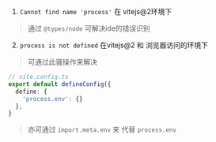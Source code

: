

1. `Cannot find name 'process'` 在 vitejs@2环境下
> 通过 `@types/node` 可解决ide的错误识别

2. `process is not defined` 在vitejs@2 和 浏览器访问的环境下
> 可通过此骚操作来解决
```ts
// vite.config.ts
export default defineConfig({
  define: {
    'process.env': {}
  },
}
```
> 亦可通过 `import.meta.env` 来 代替 `process.env`
